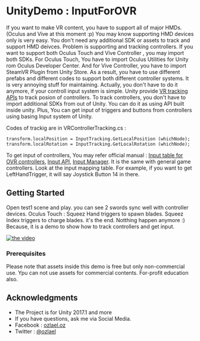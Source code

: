 # UnityDemo : InputForOVR

If you want to make VR content, you have to support all of major HMDs.(Oculus and Vive at this moment :p) You may know supporting HMD devices only is very easy. You don't need any additional SDK or assets to track and support HMD deivces.
Problem is supporting and tracking controllers. If you want to support both Oculus Touch and Vive Controller , you may import both SDKs. For Oculus Touch, You have to import Oculus Utilities for Unity rom Oculus Developer Center. And for Vive Controller, you have to import SteamVR Plugin from Unity Store. As a result, you have to use different prefabs and different codes to support both different controller systems. It is very annoying stuff for maintaining.
Actually, you don't have to do it anymore, if your controll input system is simple. Unity provide [VR tracking APIs](https://docs.unity3d.com/ScriptReference/VR.InputTracking.html) to track posion of controllers. To track controllers, you don't have to import additional SDKs from out of Unity. You can do it as using API built inside unity. Plus, You can get input of triggers and buttons from controllers using  basing Input system of Unity.

Codes of trackig are in VRControllerTracking.cs : 

```
transform.localPosition = InputTracking.GetLocalPosition (whichNode);
transform.localRotation = InputTracking.GetLocalRotation (whichNode);
```

To get input of controllers, You may refer official manual : [Input table for OVR controllers](https://docs.unity3d.com/Manual/OpenVRControllers.html), [Input API](https://docs.unity3d.com/ScriptReference/Input.html), [Input Manager](https://docs.unity3d.com/Manual/class-InputManager.html). 
It is the same with general game controllers. Look at the input mapping table. For example, if you want to get LeftHandTrigger, it will say Joystick Button 14 in there.


## Getting Started

Open test1 scene and play. you can see 2 swords sync well with controller devices.
Oculus Touch : Squeez Hand triggers to spawn blades. Squeez Index triggers to charge blades. 
it's the end. Notthing happen anymore :) Because, it is a demo to show how to track controllers and get input.

[![the video](https://j.gifs.com/Q1Q9YZ.gif)](https://www.youtube.com/edit?o=U&video_id=nyIIXg_hNe0)

### Prerequisites

Please note that assets inside this demo is free but only non-commercial use. Ypu can not use assets for commercial contents. For-profit education also.


## Acknowledgments

* The Project is for Unity 2017.1 and more
* If you have questions, ask me via Social Media.
* Facebook : [ozlael.oz](https://www.facebook.com/ozlael.oz)
* Twitter : [@ozlael](https://twitter.com/ozlael)
